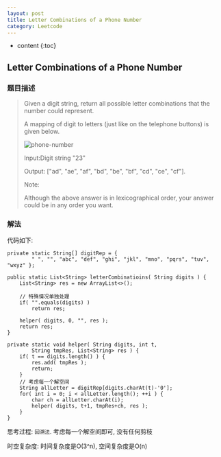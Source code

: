 ```yaml
---
layout: post
title: Letter Combinations of a Phone Number
category: Leetcode
---
```


* content
{:toc}

## Letter Combinations of a Phone Number

### 题目描述

> Given a digit string, return all possible letter combinations that the number could represent.
>
> A mapping of digit to letters (just like on the telephone buttons) is given below.
>
> ![phone-number](https://upload.wikimedia.org/wikipedia/commons/thumb/7/73/Telephone-keypad2.svg/200px-Telephone-keypad2.svg.png)
>
> Input:Digit string "23"
> 
> Output: ["ad", "ae", "af", "bd", "be", "bf", "cd", "ce", "cf"].
> 
> Note:
> 
> Although the above answer is in lexicographical order, your answer could be in any order you want.

### 解法

代码如下:
		
    private static String[] digitRep = {
            " ", "", "abc", "def", "ghi", "jkl", "mno", "pqrs", "tuv", "wxyz" };

    public static List<String> letterCombinatioins( String digits ) {
        List<String> res = new ArrayList<>();

        // 特殊情况单独处理
        if( "".equals(digits) ) 
            return res;

        helper( digits, 0, "", res );
        return res;
    }

    private static void helper( String digits, int t, 
            String tmpRes, List<String> res ) {
        if( t == digits.length() ) {
            res.add( tmpRes );
            return;
        }
        // 考虑每一个解空间
        String allLetter = digitRep[digits.charAt(t)-'0'];
        for( int i = 0; i < allLetter.length(); ++i ) {
            char ch = allLetter.charAt(i);
            helper( digits, t+1, tmpRes+ch, res );
        }
    }
        
思考过程: `回溯法`. 考虑每一个解空间即可, 没有任何剪枝

时空复杂度: 时间复杂度是O(3^n), 空间复杂度是O(n)